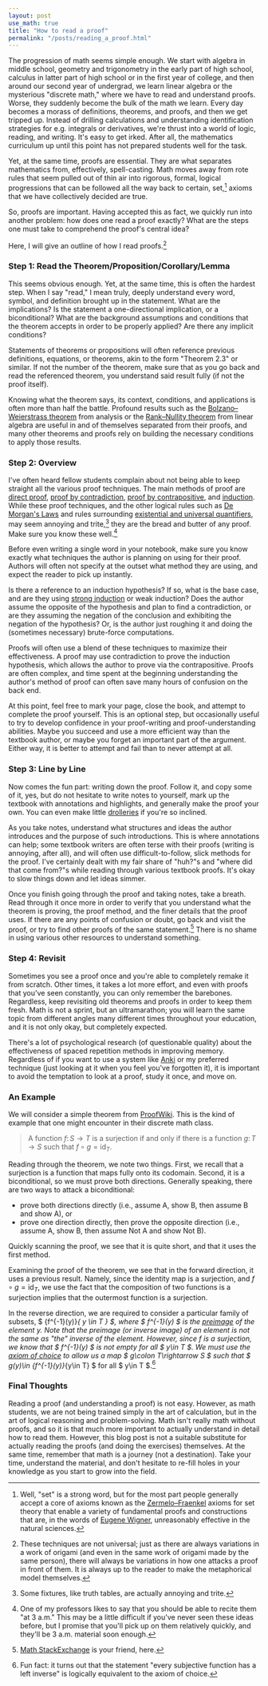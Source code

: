 ```yaml
---
layout: post
use_math: true
title: "How to read a proof"
permalink: "/posts/reading_a_proof.html"
---
```

The progression of math seems simple enough. We start with algebra in middle school, geometry and trigonometry in the early part of high school, calculus in latter part of high school or in the first year of college, and then around our second year of undergrad, we learn linear algebra or the mysterious "discrete math," where we have to read and understand proofs. Worse, they suddenly become the bulk of the math we learn. Every day becomes a morass of definitions, theorems, and proofs, and then we get tripped up. Instead of drilling calculations and understanding identification strategies for e.g. integrals or derivatives, we're thrust into a world of logic, reading, and writing. It's easy to get irked. After all, the mathematics curriculum up until this point has not prepared students well for the task.

Yet, at the same time, proofs are essential. They are what separates mathematics from, effectively, spell-casting. Math moves away from rote rules that seem pulled out of thin air into rigorous, formal, logical progressions that can be followed all the way back to certain, set,[^1] axioms that we have collectively decided are true.

So, proofs are important. Having accepted this as fact, we quickly run into another problem: how does one read a proof exactly? What are the steps one must take to comprehend the proof's central idea?

Here, I will give an outline of how I read proofs.[^2] 

### Step 1: Read the Theorem/Proposition/Corollary/Lemma
This seems obvious enough. Yet, at the same time, this is often the hardest step. When I say "read," I mean truly, deeply understand every word, symbol, and definition brought up in the statement. What are the implications? Is the statement a one-directional implication, or a biconditional? What are the background assumptions and conditions that the theorem accepts in order to be properly applied? Are there any implicit conditions?

Statements of theorems or propositions will often reference previous definitions, equations, or theorems, akin to the form "Theorem 2.3" or similar. If not the number of the theorem, make sure that as you go back and read the referenced theorem, you understand said result fully (if not the proof itself).

Knowing what the theorem says, its context, conditions, and applications is often more than half the battle. Profound results such as the [Bolzano–Weierstrass theorem](https://en.wikipedia.org/wiki/Bolzano–Weierstrass_theorem) from analysis or the [Rank–Nullity theorem](https://en.wikipedia.org/wiki/Rank–nullity_theorem) from linear algebra are useful in and of themselves separated from their proofs, and many other theorems and proofs rely on building the necessary conditions to apply those results.

### Step 2: Overview
I've often heard fellow students complain about not being able to keep straight all the various proof techniques. The main methods of proof are [direct proof](https://en.wikipedia.org/wiki/Direct_proof), [proof by contradiction](https://en.wikipedia.org/wiki/Proof_by_contradiction), [proof by contrapositive](https://en.wikipedia.org/wiki/Contraposition), and [induction](https://en.wikipedia.org/wiki/Mathematical_induction). While these proof techniques, and the other logical rules such as [De Morgan's Laws](https://en.wikipedia.org/wiki/De_Morgan%27s_laws) and rules surrounding [existential and universal quantifiers](https://en.wikipedia.org/wiki/Quantifier_(logic)), may seem annoying and trite,[^3] they are the bread and butter of any proof. Make sure you know these well.[^4]

Before even writing a single word in your notebook, make sure you know exactly what techniques the author is planning on using for their proof. Authors will often not specify at the outset what method they are using, and expect the reader to pick up instantly.

Is there a reference to an induction hypothesis? If so, what is the base case, and are they using [strong induction](https://discrete.openmathbooks.org/dmoi4/sec_seq-strong-induction.html) or weak induction? Does the author assume the opposite of the hypothesis and plan to find a contradiction, or are they assuming the negation of the conclusion and exhibiting the negation of the hypothesis? Or, is the author just roughing it and doing the (sometimes necessary) brute-force computations.

Proofs will often use a blend of these techniques to maximize their effectiveness. A proof may use contradiction to prove the induction hypothesis, which allows the author to prove via the contrapositive. Proofs are often complex, and time spent at the beginning understanding the author's method of proof can often save many hours of confusion on the back end.

At this point, feel free to mark your page, close the book, and attempt to complete the proof yourself. This is an optional step, but occasionally useful to try to develop confidence in your proof-writing and proof-understanding abilities. Maybe you succeed and use a more efficient way than the textbook author, or maybe you forget an important part of the argument. Either way, it is better to attempt and fail than to never attempt at all.

### Step 3: Line by Line
Now comes the fun part: writing down the proof. Follow it, and copy some of it, yes, but do not hesitate to write notes to yourself, mark up the textbook with annotations and highlights, and generally make the proof your own. You can even make little [drolleries](https://en.wikipedia.org/wiki/Drollery) if you're so inclined.

As you take notes, understand what structures and ideas the author introduces and the purpose of such introductions. This is where annotations can help; some textbook writers are often terse with their proofs (writing is annoying, after all), and will often use difficult-to-follow, slick methods for the proof. I've certainly dealt with my fair share of "huh?"s and "where did that come from?"s while reading through various textbook proofs. It's okay to slow things down and let ideas simmer.

Once you finish going through the proof and taking notes, take a breath. Read through it once more in order to verify that you understand what the theorem is proving, the proof method, and the finer details that the proof uses. If there are any points of confusion or doubt, go back and visit the proof, or try to find other proofs of the same statement.[^5] There is no shame in using various other resources to understand something.

### Step 4: Revisit
Sometimes you see a proof once and you're able to completely remake it from scratch. Other times, it takes a lot more effort, and even with proofs that you've seen constantly, you can only remember the barebones. Regardless, keep revisiting old theorems and proofs in order to keep them fresh. Math is not a sprint, but an ultramarathon; you will learn the same topic from different angles many different times throughout your education, and it is not only okay, but completely expected.

There's a lot of psychological research (of questionable quality) about the effectiveness of spaced repetition methods in improving memory. Regardless of if you want to use a system like [Anki](https://apps.ankiweb.net) or my preferred technique (just looking at it when you feel you've forgotten it), it is important to avoid the temptation to look at a proof, study it once, and move on.

### An Example
We will consider a simple theorem from [ProofWiki](https://proofwiki.org/wiki/Surjection_iff_Right_Inverse). This is the kind of example that one might encounter in their discrete math class.
> A function $f\colon S\rightarrow T$ is a surjection if and only if there is a function $g\colon T\rightarrow S$ such that $f\circ g = \operatorname{id}_{T}$.

Reading through the theorem, we note two things. First, we recall that a surjection is a function that maps fully onto its codomain. Second, it is a biconditional, so we must prove both directions. Generally speaking, there are two ways to attack a biconditional:
- prove both directions directly (i.e., assume A, show B, then assume B and show A), or
- prove one direction directly, then prove the opposite direction (i.e., assume A, show B, then assume Not A and show Not B).

Quickly scanning the proof, we see that it is quite short, and that it uses the first method.

Examining the proof of the theorem, we see that in the forward direction, it uses a previous result. Namely, since the identity map is a surjection, and $f\circ g = \operatorname{id}_{T}$, we use the fact that the composition of two functions is a surjection implies that the outermost function is a surjection.

In the reverse direction, we are required to consider a particular family of subsets, $ \{f^{-1}(y)\}_{ y \in T } $, where $ f^{-1}(y) $ is the [preimage](https://proofwiki.org/wiki/Definition:Preimage/Mapping/Element) of the element $y$. Note that the preimage (or inverse image) of an element is *not* the same as "the" inverse of the element. However, since $f$ is a surjection, we know that $ f^{-1}(y) $ is not empty for all $ y\in T $. We must use the [axiom of choice](https://en.wikipedia.org/wiki/Axiom_of_choice) to allow us a map $ g\colon T\rightarrow S $ such that $ g(y)\in \{f^{-1}(y)\}_{y\in T} $ for all $ y\in T $.[^6]

### Final Thoughts

Reading a proof (and understanding a proof) is not easy. However, as math students, we are not being trained simply in the art of calculation, but in the art of logical reasoning and problem-solving. Math isn't really math without proofs, and so it is that much more important to actually understand in detail how to read them. However, this blog post is not a suitable substitute for actually reading the proofs (and doing the exercises) themselves. At the same time, remember that math is a journey (not a destination). Take your time, understand the material, and don't hesitate to re-fill holes in your knowledge as you start to grow into the field.

[^1]: Well, "set" is a strong word, but for the most part people generally accept a core of axioms known as the [Zermelo–Fraenkel](https://en.wikipedia.org/wiki/Zermelo–Fraenkel_set_theory) axioms for set theory that enable a variety of fundamental proofs and constructions that are, in the words of [Eugene Wigner](https://en.wikipedia.org/wiki/The_Unreasonable_Effectiveness_of_Mathematics_in_the_Natural_Sciences), unreasonably effective in the natural sciences.
[^2]:These techniques are not universal; just as there are always variations in a work of origami (and even in the same work of origami made by the same person), there will always be variations in how one attacks a proof in front of them. It is always up to the reader to make the metaphorical model themselves.
[^3]: Some fixtures, like truth tables, are actually annoying and trite.
[^4]: One of my professors likes to say that you should be able to recite them "at 3 a.m." This may be a little difficult if you've never seen these ideas before, but I promise that you'll pick up on them relatively quickly, and they'll be 3 a.m. material soon enough.
[^5]:[Math StackExchange](https://math.stackexchange.com) is your friend, here.
[^6]: Fun fact: it turns out that the statement "every subjective function has a left inverse" is logically equivalent to the axiom of choice.
